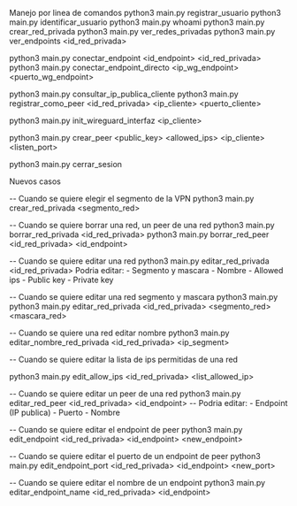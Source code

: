  Manejo por linea de comandos
python3 main.py registrar_usuario <nombre> <email> <password>
python3 main.py identificar_usuario <email> <password>
python3 main.py whoami
python3 main.py crear_red_privada <nombre>
python3 main.py ver_redes_privadas
python3 main.py ver_endpoints <id_red_privada>

python3 main.py conectar_endpoint <id_endpoint> <id_red_privada>
python3 main.py conectar_endpoint_directo <ip_wg_endpoint> <puerto_wg_endpoint>

python3 main.py consultar_ip_publica_cliente
python3 main.py registrar_como_peer <nombre> <id_red_privada> <ip_cliente> <puerto_cliente> 


python3 main.py init_wireguard_interfaz <ip_cliente>

python3 main.py crear_peer <public_key> <allowed_ips> <ip_cliente> <listen_port>

python3 main.py cerrar_sesion

 Nuevos casos

-- Cuando se quiere elegir el segmento de la VPN
python3 main.py crear_red_privada <nombre> <segmento_red>

-- Cuando se quiere borrar una red, un peer de una red
python3 main.py borrar_red_privada <id_red_privada>
python3 main.py borrar_red_peer <id_red_privada> <id_endpoint>


-- Cuando se quiere editar una red
     python3 main.py editar_red_privada <id_red_privada>
     Podria editar:
    - Segmento y mascara
    - Nombre
    - Allowed ips
    - Public key
    - Private key

-- Cuando se quiere editar una red segmento y mascara
    python3 main.py python3 main.py editar_red_privada <id_red_privada> <segmento_red> <mascara_red>

-- Cuando se quiere una red editar nombre
    python3 main.py editar_nombre_red_privada <id_red_privada> <ip_segment>

-- Cuando se quiere editar la lista de ips permitidas de una red

python3 main.py edit_allow_ips <id_red_privada> <list_allowed_ip>


-- Cuando se quiere editar un peer de una red
python3 main.py editar_red_peer <id_red_privada> <id_endpoint>
-- Podria editar:
    - Endpoint (IP publica)
    - Puerto
    - Nombre

-- Cuando se quiere editar el endpoint de peer
python3 main.py edit_endpoint <id_red_privada> <id_endpoint> <new_endpoint>

-- Cuando se quiere editar el puerto de un endpoint de peer
python3 main.py edit_endpoint_port <id_red_privada> <id_endpoint> <new_port>

-- Cuando se quiere editar el nombre de un endpoint
python3 main.py editar_endpoint_name <id_red_privada> <id_endpoint> <name>


